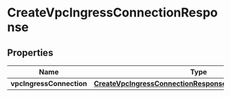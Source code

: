 

# CreateVpcIngressConnectionResponse


## Properties

| Name | Type | Description | Notes |
|------------ | ------------- | ------------- | -------------|
|**vpcIngressConnection** | [**CreateVpcIngressConnectionResponseVpcIngressConnection**](CreateVpcIngressConnectionResponseVpcIngressConnection.md) |  |  |



